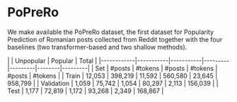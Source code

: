 # PoPreRo


We make available the PoPreRo dataset, the first dataset for Popularity Prediction of Romanian posts collected from Reddit together with the four baselines (two transformer-based and two shallow methods).


|            |       Unpopular |      Popular |    Total   | 
|------------|-----------|-----------|---------|---------|--------|---------|
| Set        | #posts    | #tokens   | #posts  | #tokens | #posts | #tokens |
| Train      | 12,053    | 398,219   | 11,592  | 560,580 | 23,645 | 958,799 |
| Validation | 1,059     | 75,742    | 1,054   | 80,297  | 2,113  | 156,039 |
| Test       | 1,177     | 72,819    | 1,172   | 93,268  | 2,349  | 168,867 |
